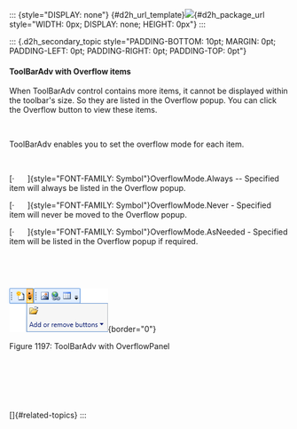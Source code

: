 ::: {style="DISPLAY: none"}
[](ms-xhelp:///?Id=d2h_url_template){#d2h_url_template}![](!package_url!){#d2h_package_url style="WIDTH: 0px; DISPLAY: none; HEIGHT: 0px"}
:::

::: {.d2h_secondary_topic style="PADDING-BOTTOM: 10pt; MARGIN: 0pt; PADDING-LEFT: 0pt; PADDING-RIGHT: 0pt; PADDING-TOP: 0pt"}
#### ToolBarAdv with Overflow items

When ToolBarAdv control contains more items, it cannot be displayed within the toolbar\'s size. So they are listed in the Overflow popup. You can click the Overflow button to view these items.

 

ToolBarAdv enables you to set the overflow mode for each item.

 

[·      ]{style="FONT-FAMILY: Symbol"}OverflowMode.Always -- Specified item will always be listed in the Overflow popup.

[·      ]{style="FONT-FAMILY: Symbol"}OverflowMode.Never - Specified item will never be moved to the Overflow popup.

[·      ]{style="FONT-FAMILY: Symbol"}OverflowMode.AsNeeded - Specified item will be listed in the Overflow popup if required.

 

 

![](../ImagesExt/image261_1087.png){border="0"}

Figure 1197: ToolBarAdv with OverflowPanel

 

 

 

[]{#related-topics}
:::
